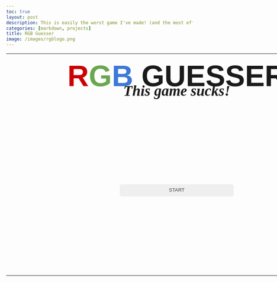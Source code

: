 ```yaml
---
toc: true
layout: post
description: This is easily the worst game I've made! (and the most effortful one)
categories: [markdown, projects]
title: RGB Guesser
image: /images/rgblogo.png
---
```

<style>
    button {
        box-sizing: border-box;
        border-radius: .4em;
        border-style: none;
        color: #FFFFFF;
        cursor: pointer;
        display: inline-block;
        height: 2.5em;
        line-height: 1.25em;
        margin: 0;
        outline: none;
        padding: .5em .8em;
        position: relative;
        width: 35%;
    }

    .submit {
        height: 100%;
        width: 100%;
        font-size: 2em;
        color: #181818;
        border: 1px solid rgb(191, 191, 191)
    }

    input {
        box-sizing: border-box;
        border-radius: .4em;
        border-style: none;
        display: inline-block;
        height: 2.5em;
        line-height: 1.25em;
        margin: 0;
        outline: none;
        padding: .5em .8em;
        position: relative;
        width: 100%;
    }

    button:hover {
        filter: brightness(80%);
        transition: filter 0.2s;
    }

    .mainTable {
        font-family: "gill sans", sans-serif;
        table-layout: fixed;
        width: 57.625em;
    }

    .titleText {
        font-size: 5em;
        line-height: .5em;
        padding-top: .5em;
        padding-bottom: .3em;
    }

    .textBox {
        text-align: center;
        border-bottom: none
    }

    .buttons {
        text-align: center;
        border-top: none;
    }

    .subtext {
        font-family: "brush script mt", cursive;
        font-size: 0.5em;
    }

    .mainDiv {
        background-color:
    }

    .colorBox {
        width: 50%;
        vertical-align: middle;
        text-align: center;
        font-size: 2.5em
    }

    .red {
        color: rgb(204, 0, 0);
    }

    .redBox {
        background-color: rgb(204, 0, 0);
    }

    .green {
        color: rgb(106, 168, 79);
    }

    .greenBox {
        background-color: rgb(106, 168, 79);
    }

    .blue {
        color: rgb(60, 120, 216);
    }

    .blueBox {
        background-color: rgb(60, 120, 216);
        }

    .guessCount {
        font-size:.5em;
        color: #404040
    }
</style>

<div class="mainDiv">
    <table class="mainTable" id="mainTable">
        <tr>
            <th class="titleText" colspan="4">
                <span class="red">R</span><span class="green">G</span><span class="blue">B</span>
                 GUESSER
                <br>
                <i class="subtext">This game sucks!</i>
            </th>
        </tr>
        <tr>
            <td class="colorBox" id="colorBox" rowspan="4" style="height: 11.361em" colspan="4">
                <button onclick="start()" style="color:#404040">START</button>
            </td>
        </tr>
    </table>
</div>

<script>
// Represents total rounds of guessing, will be changeable at a menu later.
var maxColors = 3
var colorsChecked = 0
var totalSum = 0
var hints = 0
var rgb = [0, 0, 0]
var submit = ""
const scoreMultiplier = 1000

const buttons = ["hintR", "hintG", "hintB"]
const table = document.getElementById('mainTable')

// I am so sorry. To my Scrum Team, Mr. Mortensen, and Mr. Yeung.
const defaultTable = `
        <tr> \
            <th class="titleText" colspan="4"> \
                <span class="red">R</span><span class="green">G</span><span class="blue">B</span> \
                 GUESSER \
                <br> \
                <i class="subtext">This game sucks!</i> \
            </th> \
        </tr> \
        <tr> \
            <td class="colorBox" id="colorBox" rowspan="4" colspan="2"> \
                <span id="mainColorBox"></span> \
                <br> \
                <span id="subColorBox" style="font-size:.5em"></span> \
            </td> \
            <td id="textBox" class="textBox" colspan="2"> \
                <br> \
                <b id="message">Guess the RGB value of the color at left.</b> \
                <br> \
            </td> \
        </tr> \
        <tr> \
            <td class="buttons" colspan="2"> \
                <button id="hintR" class="redBox" onclick="hint('red')">HINT</button> \
                <br><br> \
                <button id="hintG" class="greenBox" onclick="hint('green')">HINT</button> \
                <br><br> \
                <button id="hintB" class="blueBox" onclick="hint('blue')">HINT</button> \
                <br><br> \
            </td> \
        </tr> \
        <tr style="height:3em"> \
            <td colspan="2"> \
                <input id="inputBox" placeholder="Enter R, G, B here."> \
            </td> \
        </tr> \
        <tr style="height:7em"> \
            <td style="width:25%"> \
                <span style="position: absolute"> \
                    <b>Score: </b><span id="scoreText">0</span> \
                    <br>
                    <b>Guesses: </b><span id="guessText">0/10</span> \
                    <br> \
                    <b>Avg. Acc.: </b><span id="accText">N/A</span> \
                    <br> \
                    <b>Hints: </b><span id="hintText">0/3</span> \
                    <br> \
                </span> \
            </td>  \
            <td style="width:25%; height: 0"> \
                <button class="submit" id="submitButton" style="background-color:rgb(191,191,191)" onclick="checkColor()">SUBMIT</button> \
            </td> \
        </tr> \
        `
const difficultySelectTable = ` \
        <tr>
            <th class="titleText" colspan="4">
                <span class="red">R</span><span class="green">G</span><span class="blue">B</span>
                 GUESSER
                <br>
                <i class="subtext">This game sucks!</i>
            </th>
        </tr>
        <tr>
            <td class="colorBox" id="colorBox" style="height: 11.361em" rowspan="4" colspan="4">
                <button class="guessCount" onclick="difficultySelect(3)">3 COLORS</button> \
                <br> \
                <button class="guessCount" onclick="difficultySelect(5)">5 COLORS</button> \
                <br> \
                <button class="guessCount" onclick="difficultySelect(10)">10 COLORS</button> \
                <br> \
                <button class="guessCount" onclick="difficultySelect('infinite')">ENDLESS</button> \
            </td>
        </tr>
    `

function start() {
    table.innerHTML = difficultySelectTable
}

function difficultySelect(count) {
    maxColors = count
    table.innerHTML = defaultTable
    guessText = document.getElementById('guessText')
    
    if (maxColors == "infinite") {
        maxColors = "∞"
        guessText.innerHTML = "0/∞"
    }
    else {
        guessText.innerHTML = colorsChecked + "/" + maxColors
    }

    submit = document.getElementById('submitButton')

    document.getElementById('inputBox').addEventListener("keydown", function() {
        if (event.key === "Enter") {
            submit.click()
        }
    })

    getNewRgb()
}

function random(min, max) {
    min = Math.ceil(min);
    max = Math.floor(max);
    return Math.floor(Math.random() * (max - min + 1)) + min;
}

function getNewRgb() {
    for (let i = 0; i < rgb.length; i++) {
        rgb[i] = Math.floor(Math.random() * (256))
    }

    newRgb = "rgb(" + rgb[0] +", " + rgb[1] + ", " + rgb[2] + ")"
    colorStyle = document.getElementById('colorBox').style

    colorStyle.backgroundColor = newRgb
    colorStyle.borderLeft = "1px solid " + newRgb
    colorStyle.borderBottom = "1px solid " + newRgb
}

function calculateAcc(input) {
    inputList = input.split(",")
    sum = 0

    for (let i = 0; i < inputList.length; i++) {
        if (inputList[i][0] == " ") {
            guess = Number(inputList[i].slice(1))
        }

        else {
            guess = Number(inputList[i])
        }
        
        actual = rgb[i]

        sum += (100 - (100 * Math.abs((guess - actual)/255)))
    }

    colorsChecked += 1
    totalSum += sum
    return (sum / 3)
}

function calculateAvgAcc() {
    return (totalSum / (3 * colorsChecked))
}

function calculateScore(input) {
    inputList = input.split(",")
    sum = 0

    for (let i = 0; i < inputList.length; i++) {
        if (inputList[i][0] == " ") {
            guess = Number(inputList[i].slice(1))
        }

        else {
            guess = Number(inputList[i])
        }
        
        actual = rgb[i]

        sum += (100 - (100 * Math.abs((guess - actual)/255)))
    }
    
    return scoreMultiplier * (sum/3)
}

function calculateTotalScore() {
    return scoreMultiplier * calculateAvgAcc()
}

function validateInput(input) {
    const format = /([$01]?[0-9]?[0-9]|2[0-4][0-9]|25[0-5]),\s?([$01]?[0-9]?[0-9]|2[0-4][0-9]|25[0-5]),\s?([$01]?[0-9]?[0-9]|2[0-4][0-9]|25[0-5])$/

    return format.test(input)
}

function getOppositeRgb(rgb) {
    newList = []
    if (Array.isArray(rgb)) {
        for (let i = 0; i < rgb.length; i++) {
            newList.push(255-rgb[i])
        }
    }
    else {
        rgbList = rgb.split(",")

        for (let i = 0; i < rgbList.length; i++) {
            if (rgbList[i][0] == " ") {
                color = Number(rgbList[i].slice(1))
            }

            else {
                color = Number(rgbList[i])
            }
        
            newList.push(255-color)
        }
    }

    return "rgb(" + newList[0] + ", "+ newList[1] + ", "+ newList[2] + ")"
}

function checkColor() {
    input = document.getElementById('inputBox').value

    if (!validateInput(input)) {
        return alert("Invalid input: Please enter in the following format\n255, 255, 255")
    }

    var oppositeReal = getOppositeRgb(rgb)
    var oppositeGuess = getOppositeRgb(input)

    document.getElementById('mainColorBox').style.color = oppositeReal
    document.getElementById('subColorBox').style.color = oppositeReal
    
    document.getElementById('mainColorBox').innerHTML = "<b>The correct color was:</b><br>" + newRgb
    document.getElementById('subColorBox').innerHTML = " \
    <b>Accuracy: </b>" + calculateAcc(input).toFixed(2) + "% \
    <br> \
    <b>Score: </b>+" + calculateScore(input).toFixed(0)

    document.getElementById('guessText').innerHTML = colorsChecked + "/" + maxColors
    document.getElementById('accText').innerHTML = calculateAvgAcc().toFixed(2) + "%"
    document.getElementById('scoreText').innerHTML = calculateTotalScore().toFixed(0)

    submit.style.backgroundColor = "rgb(" + input + ")"
    submit.style.color = oppositeGuess
    submit.style.border = "1px solid " + oppositeGuess

    if (colorsChecked == maxColors) {
        document.getElementById('message').innerHTML = 'Game over! See your color in the "NEXT" button.'
        submit.innerHTML = "RESTART"
        submit.onclick = function() { location.reload() }
    }

    else {
        document.getElementById('message').innerHTML = 'See your color in the "NEXT" button.'
        submit.innerHTML = "NEXT"
        submit.onclick = function() { next() }
    }
}

async function hint(color) {
    if (color == "red") {
        index = 0
        id = "hintR"
    }

    else if (color == "green") {
        index = 1
        id = "hintG"
    }

    else {
        index = 2
        id = "hintB"
    }

    button = document.getElementById(id)

    if (button.innerHTML.slice(0, 4) == "HINT") {
        if (hints == 3) {
            message = document.getElementById('message')

            i = 0

            while (i < 3) {
                message.innerHTML = ""
                await sleep(200)
                message.innerHTML = "You have run out of hints!"
                await sleep(200)
                i += 1
            }
        }

        else {
            button.innerHTML = id.slice(4) + " = " + rgb[index]
            hints += 1
            document.getElementById('hintText').innerHTML = hints + "/3"
        }
    }
}

function sleep(ms) {
      return new Promise(resolve => setTimeout(resolve, ms));
   }

function next() {
    submit.innerHTML = "SUBMIT"
    submit.style.backgroundColor = "rgb(191, 191, 191)"
    submit.style.border = "1px solid rgb(191, 191, 191)"
    submit.style.color = "#181818"
    submit.onclick = function() { checkColor() }
    document.getElementById('mainColorBox').innerHTML = ""
    document.getElementById('subColorBox').innerHTML = ""
    document.getElementById('inputBox').value = ""
    document.getElementById('message').innerHTML = "Guess the RGB value of the color at left."

    for (let i = 0; i < buttons.length; i++) {
        var button = document.getElementById(buttons[i])

        if (button.innerHTML.slice(0, 4) != "HINT") {
            button.innerHTML = "HINT"
        }
    }
    
    getNewRgb()
}
</script>